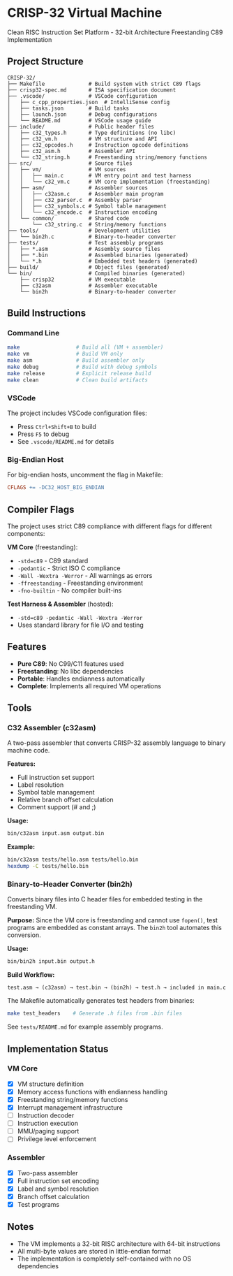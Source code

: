 # CRISP-32 Virtual Machine

Clean RISC Instruction Set Platform - 32-bit Architecture
Freestanding C89 Implementation

## Project Structure

```
CRISP-32/
├── Makefile              # Build system with strict C89 flags
├── crisp32-spec.md       # ISA specification document
├── .vscode/              # VSCode configuration
│   ├── c_cpp_properties.json  # IntelliSense config
│   ├── tasks.json        # Build tasks
│   ├── launch.json       # Debug configurations
│   └── README.md         # VSCode usage guide
├── include/              # Public header files
│   ├── c32_types.h       # Type definitions (no libc)
│   ├── c32_vm.h          # VM structure and API
│   ├── c32_opcodes.h     # Instruction opcode definitions
│   ├── c32_asm.h         # Assembler API
│   └── c32_string.h      # Freestanding string/memory functions
├── src/                  # Source files
│   ├── vm/               # VM sources
│   │   ├── main.c        # VM entry point and test harness
│   │   └── c32_vm.c      # VM core implementation (freestanding)
│   ├── asm/              # Assembler sources
│   │   ├── c32asm.c      # Assembler main program
│   │   ├── c32_parser.c  # Assembly parser
│   │   ├── c32_symbols.c # Symbol table management
│   │   └── c32_encode.c  # Instruction encoding
│   └── common/           # Shared code
│       └── c32_string.c  # String/memory functions
├── tools/                # Development utilities
│   └── bin2h.c           # Binary-to-header converter
├── tests/                # Test assembly programs
│   ├── *.asm             # Assembly source files
│   ├── *.bin             # Assembled binaries (generated)
│   └── *.h               # Embedded test headers (generated)
├── build/                # Object files (generated)
└── bin/                  # Compiled binaries (generated)
    ├── crisp32           # VM executable
    ├── c32asm            # Assembler executable
    └── bin2h             # Binary-to-header converter
```

## Build Instructions

### Command Line
```bash
make                  # Build all (VM + assembler)
make vm               # Build VM only
make asm              # Build assembler only
make debug            # Build with debug symbols
make release          # Explicit release build
make clean            # Clean build artifacts
```

### VSCode
The project includes VSCode configuration files:
- Press `Ctrl+Shift+B` to build
- Press `F5` to debug
- See `.vscode/README.md` for details

### Big-Endian Host
For big-endian hosts, uncomment the flag in Makefile:
```makefile
CFLAGS += -DC32_HOST_BIG_ENDIAN
```

## Compiler Flags

The project uses strict C89 compliance with different flags for different components:

**VM Core** (freestanding):
- `-std=c89` - C89 standard
- `-pedantic` - Strict ISO C compliance
- `-Wall -Wextra -Werror` - All warnings as errors
- `-ffreestanding` - Freestanding environment
- `-fno-builtin` - No compiler built-ins

**Test Harness & Assembler** (hosted):
- `-std=c89 -pedantic -Wall -Wextra -Werror`
- Uses standard library for file I/O and testing

## Features

- **Pure C89**: No C99/C11 features used
- **Freestanding**: No libc dependencies
- **Portable**: Handles endianness automatically
- **Complete**: Implements all required VM operations

## Tools

### C32 Assembler (c32asm)
A two-pass assembler that converts CRISP-32 assembly language to binary machine code.

**Features:**
- Full instruction set support
- Label resolution
- Symbol table management
- Relative branch offset calculation
- Comment support (# and ;)

**Usage:**
```bash
bin/c32asm input.asm output.bin
```

**Example:**
```bash
bin/c32asm tests/hello.asm tests/hello.bin
hexdump -C tests/hello.bin
```

### Binary-to-Header Converter (bin2h)
Converts binary files into C header files for embedded testing in the freestanding VM.

**Purpose:**
Since the VM core is freestanding and cannot use `fopen()`, test programs are embedded as constant arrays. The `bin2h` tool automates this conversion.

**Usage:**
```bash
bin/bin2h input.bin output.h
```

**Build Workflow:**
```
test.asm → (c32asm) → test.bin → (bin2h) → test.h → included in main.c
```

The Makefile automatically generates test headers from binaries:
```bash
make test_headers    # Generate .h files from .bin files
```

See `tests/README.md` for example assembly programs.

## Implementation Status

### VM Core
- [x] VM structure definition
- [x] Memory access functions with endianness handling
- [x] Freestanding string/memory functions
- [x] Interrupt management infrastructure
- [ ] Instruction decoder
- [ ] Instruction execution
- [ ] MMU/paging support
- [ ] Privilege level enforcement

### Assembler
- [x] Two-pass assembler
- [x] Full instruction set encoding
- [x] Label and symbol resolution
- [x] Branch offset calculation
- [x] Test programs

## Notes

- The VM implements a 32-bit RISC architecture with 64-bit instructions
- All multi-byte values are stored in little-endian format
- The implementation is completely self-contained with no OS dependencies
